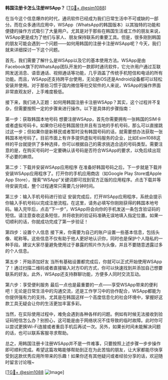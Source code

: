 **韩国注册卡怎么注册WSApp？** [[TG💪+ @esim1088](https://t.me/s/esim1088)]

在当今这个信息爆炸的时代，通讯软件已经成为我们日常生活中不可或缺的一部分。而在众多通讯应用中，WSApp（WhatsApp的韩国版本）以其独特的功能和便捷的操作方式吸引了大量用户。尤其是对于那些在韩国生活或工作的朋友来说，WSApp更是成为了他们与家人、朋友保持联系的重要工具。但是，很多刚到韩国的朋友可能会遇到一个问题——如何用韩国的注册卡注册WSApp呢？今天，我们就来详细探讨一下这个问题。

首先，我们需要了解什么是WSApp以及它的基本使用方法。WSApp是由Facebook旗下的WhatsApp团队开发的一款即时通讯软件，它允许用户通过互联网发送消息、语音通话、视频通话等功能，几乎涵盖了传统手机短信和电话的所有功能。而且，WSApp还支持跨平台使用，无论是iOS还是Android设备都可以轻松安装并使用。对于那些习惯于国内微信等社交软件的人来说，WSApp的操作界面非常直观友好，上手难度极低。

接下来，我们进入正题：如何用韩国注册卡注册WSApp？其实，这个过程并不复杂，但需要按照一定的步骤来进行操作。以下是具体的步骤指南：

第一步：获取韩国本地号码
想要注册WSApp，首先你需要拥有一张韩国的SIM卡或者虚拟号码卡。如果你已经在韩国居住并且有当地的手机号码，那么可以直接跳过这一步；但如果你是新移民或者暂时没有韩国号码的话，就需要想办法获取一张韩国本地号码了。目前市面上有许多提供虚拟号码服务的企业，比如Esim1088这样的平台就提供了多种选择，你可以根据自己的需求挑选合适的号码类型。需要注意的是，在购买号码时一定要确认该号码是否符合WSApp的要求，以免后续出现不必要的麻烦。

第二步：下载并安装WSApp应用程序
在准备好韩国号码之后，下一步就是下载并安装WSApp应用程序了。打开你的手机应用商店（如Google Play Store或Apple App Store），搜索“WSApp”关键词即可找到官方正版的应用程序。点击下载并等待安装完成，整个过程通常只需要几分钟时间。

第三步：输入手机号码进行验证
安装完成后，打开WSApp应用程序，系统会提示你输入手机号码以完成注册流程。在这里，请务必填写你刚刚获得的韩国本地号码。输入完毕后，点击“下一步”，WSApp将会向你的手机发送一条包含验证码的短信。请注意查收这条短信，并将收到的验证码准确无误地填入指定位置。如果一切顺利的话，你就成功完成了第一步验证！

第四步：设置个人信息
接下来，你需要为自己的账户设置一些基本信息，包括头像、昵称等。这些信息不仅有助于他人更好地认识你，同时也是保护个人隐私的一种手段。建议大家尽量避免使用过于暴露的照片作为头像，并且不要随意透露过多的个人信息。

第五步：开始添加好友
当所有基础设置都完成后，你就可以正式开始使用WSApp了！通过扫描二维码或者直接输入对方ID的方式，你可以快速找到并添加自己想要联系的好友。此外，WSApp还支持群聊功能，方便多人同时交流互动。

第六步：享受便利服务
最后一点也是最重要的一点——享受WSApp带来的便利吧！无论是日常生活中的沟通交流，还是工作学习中的协作配合，WSApp都能为你提供强有力的支持。尤其是在韩国这样一个高度信息化的社会环境中，掌握好这款工具无疑会让你的生活更加丰富多彩。

当然，在实际使用过程中，难免会遇到各种各样的问题。例如有时候无法接收到验证码短信怎么办？别担心，这可能是由于网络状况不佳导致的临时故障。此时你可以尝试更换Wi-Fi连接或者重启手机后再试一次。另外，如果长时间未能解决问题的话，也可以联系客服寻求帮助。

总之，用韩国注册卡注册WSApp并不是一件难事，只要按照上述步骤一步步操作即可顺利完成。希望这篇攻略能够帮助到正在为此苦恼的朋友，让大家都能尽快享受到这款优秀应用所带来的乐趣！如果你还有其他疑问或者经验分享的话，欢迎随时留言讨论哦~

[[TG💪+ @esim1088](https://t.me/s/esim1088) ![Image](https://i.postimg.cc/4NQfJmqS/Snipaste-2025-05-13-00-14-12.png)]